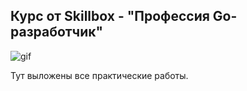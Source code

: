 ## Курс от Skillbox - "Профессия Go-разработчик"

![gif](https://github.com/TerreDHermes/TerreDHermes/blob/main/assets/skillbox.gif)

Тут выложены все практические работы.
